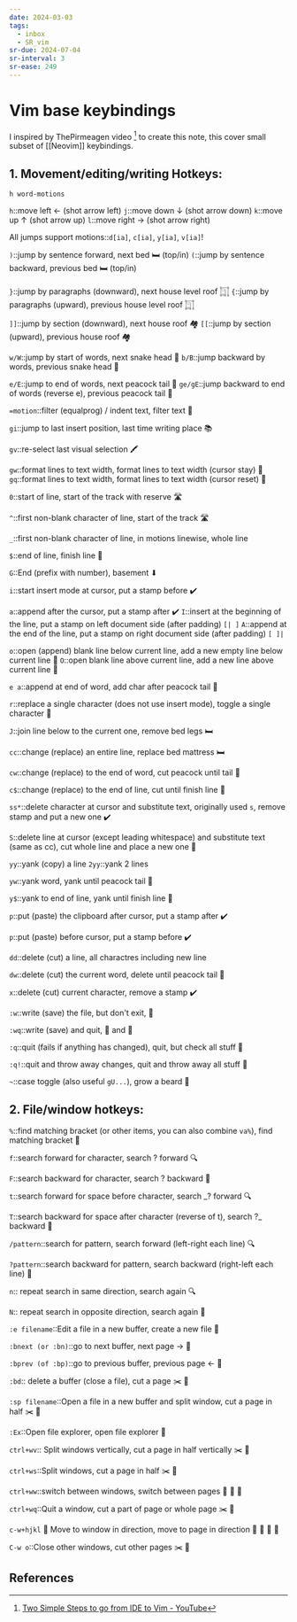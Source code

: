 ```yaml
---
date: 2024-03-03
tags:
  - inbox
  - SR_vim
sr-due: 2024-07-04
sr-interval: 3
sr-ease: 249
---
```


# Vim base keybindings

I inspired by ThePirmeagen video [^1] to create this note, this cover small
subset of [[Neovim]] keybindings.

## 1. Movement/editing/writing Hotkeys:

`h word-motions`

`h`::move left ← (shot arrow left)
`j`::move down ↓ (shot arrow down)
`k`::move up ↑ (shot arrow up)
`l`::move right → (shot arrow right)

All jumps support motions::`d[ia]`, `c[ia]`, `y[ia]`, `v[ia]`!

`)`::jump by sentence forward, next bed 🛏️ (top/in)
`(`::jump by sentence backward, previous bed 🛏️ (top/in)

`}`::jump by paragraphs (downward), next house level roof 𓉩
`{`::jump by paragraphs (upward), previous house level roof 𓉩

`]]`::jump by section (downward), next house roof 🏘️
`[[`::jump by section (upward), previous house roof 🏘️

`w/W`::jump by start of words, next snake head 🐍
`b/B`::jump backward by words, previous snake head 🐍

`e/E`::jump to end of words, next peacock tail 🦚
`ge/gE`::jump backward to end of words (reverse e), previous peacock tail 🦚

`=motion`::filter (equalprog) / indent text, filter text 🧹

`gi`::jump to last insert position, last time writing place 📚

`gv`::re-select last visual selection 🖍️

`gw`::format lines to text width, format lines to text width (cursor stay) 📏
`gq`::format lines to text width, format lines to text width (cursor reset) 📏

`0`::start of line, start of the track with reserve 🛣️

`^`::first non-blank character of line, start of the track 🛣️

`_`::first non-blank character of line, in motions linewise, whole line

`$`::end of line, finish line 🏁

`G`::End (prefix with number), basement ⬇

`i`::start insert mode at cursor, put a stamp before ✔️

`a`::append after the cursor, put a stamp after ✔️
`I`::insert at the beginning of the line, put a stamp on left document side (after padding) `[| ]`
`A`::append at the end of the line, put a stamp on right document side (after padding) `[ ]|`

`o`::open (append) blank line below current line, add a new empty line below current line 📝
`O`::open blank line above current line, add a new line above current line 📝

`e a`::append at end of word, add char after peacock tail 🦚

`r`::replace a single character (does not use insert mode), toggle a single character 🔄

`J`::join line below to the current one, remove bed legs 🛏️

`cc`::change (replace) an entire line, replace bed mattress 🛏️

`cw`::change (replace) to the end of word, cut peacock until tail 🦚

`c$`::change (replace) to the end of line, cut until finish line 🏁

`ss*`::delete character at cursor and substitute text, originally used `s`, remove stamp and put a new one ✔️

`S`::delete line at cursor (except leading whitespace) and substitute text (same as cc), cut whole line and place a new one 📝

`yy`::yank (copy) a line
`2yy`::yank 2 lines

`yw`::yank word, yank until peacock tail 🦚

`y$`::yank to end of line, yank until finish line 🏁

`p`::put (paste) the clipboard after cursor, put a stamp after ✔️

`p`::put (paste) before cursor, put a stamp before ✔️

`dd`::delete (cut) a line, all charactres including new line

`dw`::delete (cut) the current word, delete until peacock tail 🦚

`x`::delete (cut) current character, remove a stamp ✔️

`:w`::write (save) the file, but don't exit, 💾

`:wq`::write (save) and quit, 💾 and 🚪

`:q`::quit (fails if anything has changed), quit, but check all stuff 🚪

`:q!`::quit and throw away changes, quit and throw away all stuff 🚪

`~`::case toggle (also useful `gU...`), grow a beard 🧔


## 2. File/window hotkeys:

`%`::find matching bracket (or other items, you can also combine `va%`), find matching bracket 🧲

`f`::search forward for character, search ? forward 🔍

`F`::search backward for character, search ? backward 🔎

`t`::search forward for space before character, search _? forward 🔍

`T`::search backward for space after character (reverse of t), search ?_ backward 🔎

`/pattern`::search for pattern, search forward (left-right each line) 🔍

`?pattern`::search backward for pattern, search backward (right-left each line) 🔎

`n`::	repeat search in same direction, search again 🔍

`N`::	repeat search in opposite direction, search again 🔎

`:e filename`::Edit a file in a new buffer, create a new file 📝

`:bnext (or :bn)`::go to next buffer, next page → 📄

`:bprev (of :bp)`::go to previous buffer, previous page ← 📄

`:bd`::	delete a buffer (close a file), cut a page ✂️ 📄

`:sp filename`::Open a file in a new buffer and split window, cut a page in half ✂️ 📄

`:Ex`::Open file explorer, open file explorer 📂

`ctrl+wv`::	Split windows vertically, cut a page in half vertically ✂️ 📄

`ctrl+ws`::Split windows, cut a page in half ✂️ 📄

`ctrl+ww`::switch between windows, switch between pages 📄 🔄 📄

`ctrl+wq`::Quit a window, cut a part of page or whole page ✂️ 📄

`c-w+hjkl`
&#10;
                                                          📄
Move to window in direction, move to page in direction 📄 🔄 📄
                                                          📄

`C-w o`::Close other windows, cut other pages ✂️ 📄

## References

[^1]: [Two Simple Steps to go from IDE to Vim - YouTube](https://www.youtube.com/watch?v=1UXHsCT18wE)
